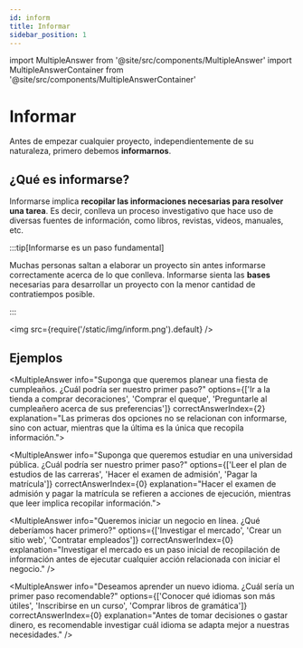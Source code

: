 ```yaml
---
id: inform
title: Informar
sidebar_position: 1
---
```


import MultipleAnswer from '@site/src/components/MultipleAnswer'
import MultipleAnswerContainer from '@site/src/components/MultipleAnswerContainer'

# Informar

Antes de empezar cualquier proyecto, independientemente de su naturaleza, primero debemos **informarnos**. 

## ¿Qué es informarse?

Informarse implica **recopilar las informaciones necesarias para resolver una tarea**. Es decir, conlleva un
proceso investigativo que hace uso de diversas fuentes de información, como libros, revistas, videos, manuales, etc.

:::tip[Informarse es un paso fundamental]

Muchas personas saltan a elaborar un proyecto sin antes informarse correctamente acerca de lo que conlleva. Informarse sienta las **bases** necesarias para desarrollar un proyecto con la menor cantidad de contratiempos posible.

:::

<img src={require('/static/img/inform.png').default} />

<!---## ¿Cómo obtenemos esta información?

¿Cómo obtenemos esta información? En el caso de los carros, existen varias maneras. Podemos investigar en internet, revisando los sitios promocionales de los modelos que nos interesan, o incluso ver videos y reseñas de otras personas. También podemos consultar con personas confiables que tengan más experiencia con los carros.-->

<!---Una vez hemos investigado acerca de los tipos de carros, sus características y considerado nuestro presupuesto, lo siguiente sería preguntarnos acerca del proceso de comprar el carro. Probablemente nos daremos cuenta que no es tan simple como llegar a la tienda y hacer esto:

<img src='/img/buy-car.jpg' />

Primero tenemos que llegar a un concesionario, hablar con un vendedor, hacer una prueba de manejo (si es permitido), negociar precios (o talvez condiciones como un mantenimiento más barato), leer y firmar un contrato que incluye informacion como tasas de interés, plazos de pago, garantías... Incluso, si es un carro usado, sería preferible también llevarlo a un mecánico a inspeccionarlo antes de firmar un contrato, ya que pueden presentar defectos.

Luego de hacer un pago inicial, debamos registrar el carro a nuestro nombre en el Registro de Propiedad, así como también adquirir un seguro, que también implica otros procesos adicionales. Por último, debemos recibir el carro y asegurarnos de que todo esté en orden. 

Si hubieramos llegado al concesionario sin habernos informado, habríamos ralentizado el proyecto significativamente (por ejemplo, devolviéndonos a la casa con la cara llena de vergüenza después de que nos preguntaran acerca de los "caballos de fuerza" sin saber que significa).

<img src='/img/horsepower.webp' width='640' height='500'/>-->

## Ejemplos

<MultipleAnswerContainer>

<MultipleAnswer info="Suponga que queremos planear una fiesta de cumpleaños. ¿Cuál podría ser nuestro primer paso?" options={['Ir a la tienda a comprar decoraciones', 'Comprar el queque', 'Preguntarle al cumpleañero acerca de sus preferencias']} correctAnswerIndex={2} explanation="Las primeras dos opciones no se relacionan con informarse, sino con actuar, mientras que la última es la única que recopila información."></MultipleAnswer>

<MultipleAnswer info="Suponga que queremos estudiar en una universidad pública. ¿Cuál podría ser nuestro primer paso?" options={['Leer el plan de estudios de las carreras', 'Hacer el examen de admisión', 'Pagar la matrícula']} correctAnswerIndex={0} explanation="Hacer el examen de admisión y pagar la matrícula se refieren a acciones de ejecución, mientras que leer implica recopilar información."></MultipleAnswer>

<MultipleAnswer info="Queremos iniciar un negocio en línea. ¿Qué deberíamos hacer primero?" options={['Investigar el mercado', 'Crear un sitio web', 'Contratar empleados']} correctAnswerIndex={0} explanation="Investigar el mercado es un paso inicial de recopilación de información antes de ejecutar cualquier acción relacionada con iniciar el negocio." />

<MultipleAnswer info="Deseamos aprender un nuevo idioma. ¿Cuál sería un primer paso recomendable?" options={['Conocer qué idiomas son más útiles', 'Inscribirse en un curso', 'Comprar libros de gramática']} correctAnswerIndex={0} explanation="Antes de tomar decisiones o gastar dinero, es recomendable investigar cuál idioma se adapta mejor a nuestras necesidades." />

</MultipleAnswerContainer>